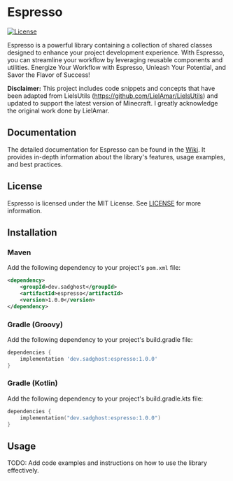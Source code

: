 # Espresso

[![License](https://img.shields.io/badge/License-MIT-blue.svg)](LICENSE)

Espresso is a powerful library containing a collection of shared classes designed to enhance your project development experience. With Espresso, you can streamline your workflow by leveraging reusable components and utilities.
Energize Your Workflow with Espresso, Unleash Your Potential, and Savor the Flavor of Success!

**Disclaimer:**
This project includes code snippets and concepts that have been adapted from LielsUtils (https://github.com/LielAmar/LielsUtils) and updated to support the latest version of Minecraft. 
I greatly acknowledge the original work done by LielAmar.

## Documentation

The detailed documentation for Espresso can be found in the [Wiki](link-to-wiki). It provides in-depth information about the library's features, usage examples, and best practices.

## License

Espresso is licensed under the MIT License. See [LICENSE](LICENSE) for more information.

## Installation

### Maven

Add the following dependency to your project's `pom.xml` file:

```xml
<dependency>
    <groupId>dev.sadghost</groupId>
    <artifactId>espresso</artifactId>
    <version>1.0.0</version>
</dependency>
```

### Gradle (Groovy)

Add the following dependency to your project's build.gradle file:

```groovy
dependencies {
    implementation 'dev.sadghost:espresso:1.0.0'
}
```

### Gradle (Kotlin)

Add the following dependency to your project's build.gradle.kts file:

```kotlin
dependencies {
    implementation("dev.sadghost:espresso:1.0.0")
}
```

## Usage

TODO: Add code examples and instructions on how to use the library effectively.

